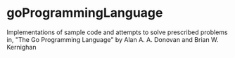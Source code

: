 # goProgrammingLanguage
Implementations of sample code and attempts to solve prescribed problems in, "The Go Programming Language" by Alan A. A. Donovan and Brian W. Kernighan
